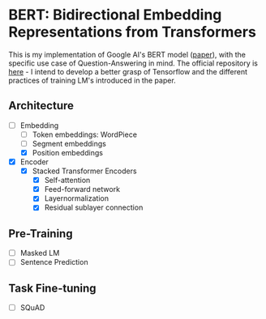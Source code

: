 # BERT: Bidirectional Embedding Representations from Transformers
This is my implementation of Google AI's BERT model ([paper](https://arxiv.org/pdf/1810.04805.pdf)), with the specific use case of Question-Answering in mind. The official repository is [here](https://github.com/google-research/bert) - I intend to develop a better grasp of Tensorflow and the different practices of training LM's introduced in the paper.

## Architecture
- [ ] Embedding
    - [ ] Token embeddings: WordPiece
    - [ ] Segment embeddings
    - [x] Position embeddings
- [x] Encoder
    - [x] Stacked Transformer Encoders
        - [x] Self-attention
        - [x] Feed-forward network
        - [x] Layernormalization
        - [x] Residual sublayer connection

## Pre-Training
- [ ] Masked LM
- [ ] Sentence Prediction

## Task Fine-tuning
- [ ] SQuAD
